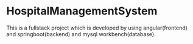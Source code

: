 # HospitalManagementSystem



This is a fullstack project which is developed by using angular(frontend) and springboot(backend) and mysql workbench(database).
